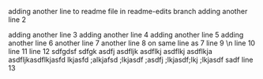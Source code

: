 adding another line to readme file in readme-edits branch
adding another line 2

adding another line 3
adding another line 4
adding another line 5
adding another line 6
another line 7 another line 8 on same line as 7
line 9 \n line 10 line 11
line 12 sdfgdsf sdfgk asdfj asdfljk asdflkj asdflkj asdflkja asdfljkasdflkjasfd  lkjasfd ;alkjafsd ;lkjasdf ;asdfj ;lkjasdf;lkj ;lkjasdf sadf
     line 13

